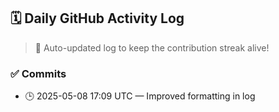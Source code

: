 ## 🗓️ Daily GitHub Activity Log

> 🤖 Auto-updated log to keep the contribution streak alive!

### ✅ Commits

- 🕒 2025-05-08 17:09 UTC — Improved formatting in log

